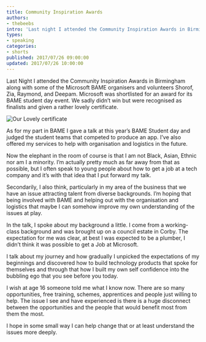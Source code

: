 ```yaml
---
title: Community Inspiration Awards
authors:
- thebeebs
intro: 'Last night I attended the Community Inspiration Awards in Birmingham'
types:
- speaking
categories:
- shorts
published: 2017/07/26 09:00:00
updated: 2017/07/26 10:00:00
---
```


Last Night I attended the Community Inspiration Awards in Birmingham along with some of the Microsoft BAME organisers and volunteers Shorof, Zia, Raymond, and Deepam.
Microsoft was shortlisted for an award for its BAME student day event. We sadly didn’t win but were recognised as finalists and given a rather lovely certificate.

![Our Lovely certificate](https://thebeebs.azureedge.net/bame.jpg)

As for my part in BAME I gave a talk at this year’s BAME Student day and judged the student teams that competed to produce an app. I’ve also offered my services to help with organisation and logistics in the future.

Now the elephant in the room of course is that I am not Black, Asian, Ethnic nor am I a minority. I’m actually pretty much as far away from that as possible, but I often speak to young people about how to get a job at a tech company and it’s with that idea that I put forward my talk. 

Secondarily, I also think, particularly in my area of the business that we have an issue attracting talent from diverse backgrounds. I’m hoping that being involved with BAME and helping out with the organisation and logistics that maybe I can somehow improve my own understanding of the issues at play.

In the talk, I spoke about my background a little. I come from a working-class background and was brought up on a council estate in Corby. The expectation for me was clear, at best I was expected to be a plumber, I didn’t think it was possible to get a Job at Microsoft. 

I talk about my journey and how gradually I unpicked the expectations of my beginnings and discovered how to build technology products that spoke for themselves and through that how I built my own self confidence into the bubbling ego that you see before you today.

I wish at age 16 someone told me what I know now. There are so many opportunities, free training, schemes, apprentices and people just willing to help. The issue I see and have experienced is there is a huge disconnect between the opportunities and the people that would benefit most from them the most. 

I hope in some small way I can help change that or at least understand the issues more deeply.
